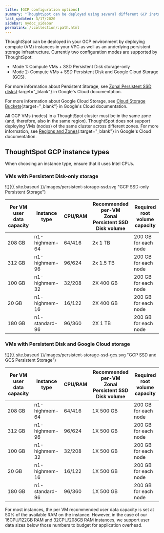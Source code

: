 ```yaml
---
title: [GCP configuration options]
summary: "ThoughtSpot can be deployed using several different GCP instance types."
last_updated: 3/17/2020
sidebar: mydoc_sidebar
permalink: /:collection/:path.html
---
```

ThoughtSpot can be deployed in your GCP environment by deploying compute (VM) instances in your VPC as well as an underlying persistent storage infrastructure. Currently two configuration modes are supported by ThoughtSpot:
- Mode 1: Compute VMs + SSD Persistent Disk storage-only
- Mode 2: Compute VMs + SSD Persistent Disk and Google Cloud Storage (GCS).

For more information about Persistent Storage, see [Zonal Persistent SSD disks](https://cloud.google.com/compute/docs/disks/#pdspecs){:target="_blank"} in Google's Cloud documentation.

For more information about Google Cloud Storage, see [Cloud Storage Buckets](https://cloud.google.com/compute/docs/disks/#gcsbuckets){:target="_blank"} in Google's Cloud documentation.

All GCP VMs (nodes) in a ThoughtSpot cluster must be in the same zone
(and, therefore, also in the same region). ThoughtSpot does not support deploying VMs (nodes) of the same cluster across different zones. For more information, see [Regions and Zones](https://cloud.google.com/compute/docs/regions-zones/){:target="_blank"} in Google's Cloud documentation.

## ThoughtSpot GCP instance types
When choosing an instance type, ensure that it uses Intel CPUs.

### VMs with Persistent Disk-only storage

![]({{ site.baseurl }}/images/persistent-storage-ssd.svg "GCP SSD-only Persistent Storage")

| Per VM user data capacity | Instance type | CPU/RAM | Recommended per-VM <br>Zonal Persistent SSD Disk volume | Required root volume capacity |
| --- | --- | --- |--- | --- |
| 208 GB | n1-highmem-64 | 64/416 | 2x 1 TB | 200 GB for each node |
| 312 GB | n1-highmem-96 | 96/624 | 2x 1.5 TB | 200 GB for each node |
| 100 GB | n1-highmem-32 | 32/208 | 2X 400 GB | 200 GB for each node |
| 20 GB | n1-highmem-16 | 16/122 | 2X 400 GB | 200 GB for each node |
| 180 GB | n1-standard-96 | 96/360 | 2X 1 TB | 200 GB for each node |

### VMs with Persistent Disk and Google Cloud storage

![]({{ site.baseurl }}/images/persistent-storage-ssd-gcs.svg "GCP SSD and GCS Persistent Storage")

| Per VM user data capacity | Instance type | CPU/RAM | Recommended per-VM <br>Zonal Persistent SSD Disk volume | Required root volume capacity |
| --- | --- | --- |--- | -- |
| 208 GB | n1-highmem-64 | 64/416 | 1X 500 GB | 200 GB for each node |
| 312 GB | n1-highmem-96 | 96/624 | 1X 500 GB | 200 GB for each node |
| 100 GB | n1-highmem-32 | 32/208 | 1X 500 GB | 200 GB for each node |
| 20 GB | n1-highmem-16 | 16/122 | 1X 500 GB | 200 GB for each node |
| 180 GB | n1-standard-96 | 96/360 | 1X 500 GB | 200 GB for each node |

For most instances, the per VM recommended user data capacity is set at 50% of the available RAM on the instance. However, in the case of our 16CPU/122GB RAM and 32CPU/208GB RAM instances, we support user data sizes below those numbers to budget for application overhead.
